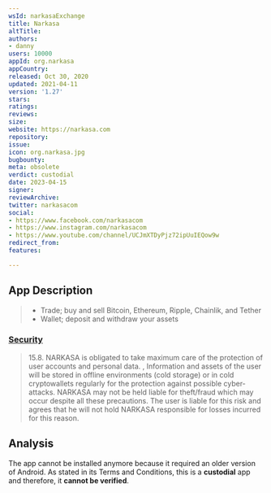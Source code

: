 ```yaml
---
wsId: narkasaExchange
title: Narkasa
altTitle: 
authors:
- danny 
users: 10000
appId: org.narkasa
appCountry: 
released: Oct 30, 2020
updated: 2021-04-11
version: '1.27'
stars: 
ratings: 
reviews: 
size: 
website: https://narkasa.com
repository: 
issue: 
icon: org.narkasa.jpg
bugbounty: 
meta: obsolete
verdict: custodial
date: 2023-04-15
signer: 
reviewArchive: 
twitter: narkasacom
social:
- https://www.facebook.com/narkasacom
- https://www.instagram.com/narkasacom
- https://www.youtube.com/channel/UCJmXTDyPjz72ipUuIEQow9w 
redirect_from: 
features: 

---
```


## App Description 

> - Trade; buy and sell Bitcoin, Ethereum, Ripple, Chainlik, and Tether
> - Wallet; deposit and withdraw your assets

### [Security](https://narkasa.zendesk.com/hc/en-us/articles/360017094258) 

> 15.8. NARKASA is obligated to take maximum care of the protection of user accounts and personal data. , Information and assets of the user will be stored in offline environments (cold storage) or in cold cryptowallets regularly for the protection against possible cyber-attacks. NARKASA may not be held liable for theft/fraud which may occur despite all these precautions. The user is liable for this risk and agrees that he will not hold NARKASA responsible for losses incurred for this reason.

## Analysis 

The app cannot be installed anymore because it required an older version of Android. As stated in its Terms and Conditions, this is a **custodial** app and therefore, it **cannot be verified**.